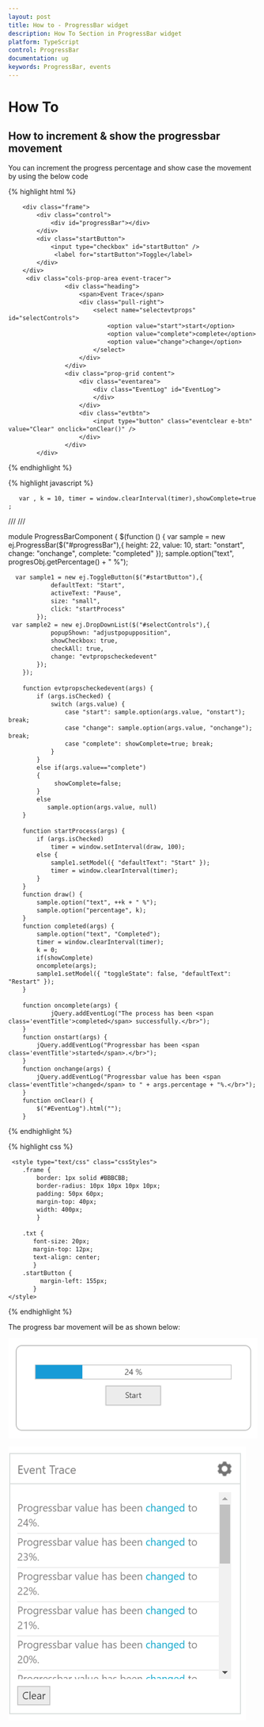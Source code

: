 ```yaml
---
layout: post
title: How to - ProgressBar widget
description: How To Section in ProgressBar widget
platform: TypeScript
control: ProgressBar
documentation: ug
keywords: ProgressBar, events
---
```


# How To

## How to increment & show the progressbar movement

You can increment the progress percentage and show case the movement by using the below code

{% highlight html %}

        <div class="frame">
            <div class="control">
                <div id="progressBar"></div>
            </div>
            <div class="startButton">
                <input type="checkbox" id="startButton" />
                 <label for="startButton">Toggle</label>
            </div>
        </div>  
         <div class="cols-prop-area event-tracer">
                    <div class="heading">
                        <span>Event Trace</span>
                        <div class="pull-right">
                            <select name="selectevtprops" id="selectControls">
                                <option value="start">start</option>
                                <option value="complete">complete</option>
                                <option value="change">change</option>
                            </select>
                        </div>
                    </div>
					<div class="prop-grid content">
						<div class="eventarea">
							<div class="EventLog" id="EventLog">
							</div>
						</div>
						<div class="evtbtn">
							<input type="button" class="eventclear e-btn" value="Clear" onclick="onClear()" />
						</div>
					</div>    
            </div> 
     
{% endhighlight %}

{% highlight javascript %}

       var , k = 10, timer = window.clearInterval(timer),showComplete=true ;
/// <reference path="../tsfiles/jquery.d.ts" />
/// <reference path="../tsfiles/ej.web.all.d.ts" />

module ProgressBarComponent {
    $(function () {
        var sample = new ej.ProgressBar($("#progressBar"),{
                height: 22,
                value: 10,
                start: "onstart",
                change: "onchange",
                complete: "completed"
            });
            sample.option("text", progresObj.getPercentage() + " %");

      var sample1 = new ej.ToggleButton($("#startButton"),{
                defaultText: "Start",
                activeText: "Pause",
                size: "small",
                click: "startProcess"
            });
     var sample2 = new ej.DropDownList($("#selectControls"),{
                popupShown: "adjustpopupposition",
                showCheckbox: true,
                checkAll: true,
                change: "evtpropscheckedevent"
            });
        });

        function evtpropscheckedevent(args) {
            if (args.isChecked) {
                switch (args.value) {
                    case "start": sample.option(args.value, "onstart"); break;
                    case "change": sample.option(args.value, "onchange"); break;
                    case "complete": showComplete=true; break;
                }
            }
            else if(args.value=="complete") 
			{             
                 showComplete=false; 
            }
            else
			   sample.option(args.value, null)            
        }

        function startProcess(args) {
            if (args.isChecked) 
                timer = window.setInterval(draw, 100);
            else {
                sample1.setModel({ "defaultText": "Start" });
                timer = window.clearInterval(timer);
            }
        }
        function draw() {
            sample.option("text", ++k + " %");
            sample.option("percentage", k);
        }
        function completed(args) {
            sample.option("text", "Completed");
            timer = window.clearInterval(timer);
            k = 0;
            if(showComplete)
            oncomplete(args);
            sample1.setModel({ "toggleState": false, "defaultText": "Restart" });
        }

        function oncomplete(args) {
                jQuery.addEventLog("The process has been <span class='eventTitle'>completed</span> successfully.</br>");
        }
        function onstart(args) {
            jQuery.addEventLog("Progressbar has been <span class='eventTitle'>started</span>.</br>");
        }
        function onchange(args) {
            jQuery.addEventLog("Progressbar value has been <span class='eventTitle'>changed</span> to " + args.percentage + "%.</br>");
        }
        function onClear() {
            $("#EventLog").html("");
        }
    
 
{% endhighlight %}

{% highlight css %}

     <style type="text/css" class="cssStyles">
        .frame {
            border: 1px solid #BBBCBB;
            border-radius: 10px 10px 10px 10px;
            padding: 50px 60px;
            margin-top: 40px;
            width: 400px;
            }
       
        .txt {
           font-size: 20px;
           margin-top: 12px;
           text-align: center;
           }
        .startButton {
             margin-left: 155px;
           }
    </style>

{% endhighlight %}

The progress bar movement will be as shown below:

![](HowTo_images/HowTo_img1.jpeg)

![](HowTo_images/HowTo_img2.jpeg)


